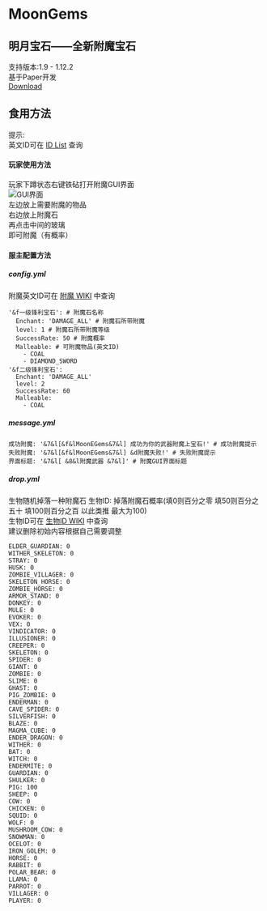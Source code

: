 # MoonGems
## 明月宝石——全新附魔宝石
支持版本:1.9 - 1.12.2  
基于Paper开发  
[Download]("https://github.com/MoonDrinkWind/MoonGems/releases")
## 食用方法
提示:  
英文ID可在 [ID List]("https://minecraft-ids.grahamedgecombe.com") 查询
#### 玩家使用方法
玩家下蹲状态右键铁砧打开附魔GUI界面  
![GUI界面](https://i.loli.net/2019/09/15/G8OLnBouJ1ywmt7.png)  
左边放上需要附魔的物品  
右边放上附魔石  
再点击中间的玻璃  
即可附魔（有概率）
#### 服主配置方法
##### config.yml
附魔英文ID可在 [附魔 WIKI]("https://minecraft-zh.gamepedia.com/%E9%99%84%E9%AD%94") 中查询
```
'&f一级锋利宝石': # 附魔石名称
  Enchant: 'DAMAGE_ALL' # 附魔石所带附魔 
  level: 1 # 附魔石所带附魔等级
  SuccessRate: 50 # 附魔概率
  Malleable: # 可附魔物品(英文ID)
    - COAL
    - DIAMOND_SWORD
'&f二级锋利宝石':
  Enchant: 'DAMAGE_ALL'
  level: 2
  SuccessRate: 60
  Malleable:
    - COAL
```
##### message.yml
```
成功附魔: '&7&l[&f&lMoonEGems&7&l] 成功为你的武器附魔上宝石!' # 成功附魔提示
失败附魔: '&7&l[&f&lMoonEGems&7&l] &d附魔失败!' # 失败附魔提示
界面标题: '&7&l[ &8&l附魔武器 &7&l]' # 附魔GUI界面标题
```
##### drop.yml
生物随机掉落一种附魔石
生物ID: 掉落附魔石概率(填0则百分之零 填50则百分之五十 填100则百分之百 以此类推 最大为100)  
生物ID可在 [生物ID WIKI]("https://minecraft-zh.gamepedia.com/Java版数据值/扁平化前/实体ID") 中查询  
建议删除初始内容根据自己需要调整
```
ELDER_GUARDIAN: 0 
WITHER_SKELETON: 0 
STRAY: 0 
HUSK: 0 
ZOMBIE_VILLAGER: 0 
SKELETON_HORSE: 0 
ZOMBIE_HORSE: 0 
ARMOR_STAND: 0 
DONKEY: 0  
MULE: 0 
EVOKER: 0 
VEX: 0 
VINDICATOR: 0 
ILLUSIONER: 0
CREEPER: 0
SKELETON: 0
SPIDER: 0
GIANT: 0
ZOMBIE: 0
SLIME: 0
GHAST: 0
PIG_ZOMBIE: 0
ENDERMAN: 0
CAVE_SPIDER: 0
SILVERFISH: 0
BLAZE: 0
MAGMA_CUBE: 0
ENDER_DRAGON: 0
WITHER: 0
BAT: 0
WITCH: 0
ENDERMITE: 0
GUARDIAN: 0
SHULKER: 0
PIG: 100
SHEEP: 0
COW: 0
CHICKEN: 0
SQUID: 0
WOLF: 0
MUSHROOM_COW: 0
SNOWMAN: 0
OCELOT: 0
IRON_GOLEM: 0
HORSE: 0
RABBIT: 0
POLAR_BEAR: 0
LLAMA: 0
PARROT: 0
VILLAGER: 0
PLAYER: 0
```
